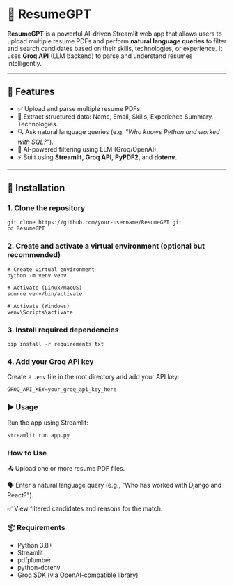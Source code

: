 # 📄 ResumeGPT

**ResumeGPT** is a powerful AI-driven Streamlit web app that allows users to upload multiple resume PDFs and perform **natural language queries** to filter and search candidates based on their skills, technologies, or experience. It uses **Groq API** (LLM backend) to parse and understand resumes intelligently.

---

## 🚀 Features

- ✅ Upload and parse multiple resume PDFs.
- 🧠 Extract structured data: Name, Email, Skills, Experience Summary, Technologies.
- 🔍 Ask natural language queries (e.g. _"Who knows Python and worked with SQL?"_).
- 🤖 AI-powered filtering using LLM (Groq/OpenAI).
- ⚡ Built using **Streamlit**, **Groq API**, **PyPDF2**, and **dotenv**.

---

## 🔧 Installation

### 1. Clone the repository

```
git clone https://github.com/your-username/ResumeGPT.git
cd ResumeGPT
```
### 2. Create and activate a virtual environment (optional but recommended)

```
# Create virtual environment
python -m venv venv

# Activate (Linux/macOS)
source venv/bin/activate

# Activate (Windows)
venv\Scripts\activate
```

### 3. Install required dependencies

```
pip install -r requirements.txt
```

### 4. Add your Groq API key

Create a `.env` file in the root directory and add your API key:
```
GROQ_API_KEY=your_groq_api_key_here
```

### ▶️ Usage

Run the app using Streamlit:

```
streamlit run app.py
```

### How to Use
📤 Upload one or more resume PDF files.

🗣️ Enter a natural language query (e.g., "Who has worked with Django and React?").

✅ View filtered candidates and reasons for the match.

### 📦 Requirements
- Python 3.8+
- Streamlit
- pdfplumber
- python-dotenv
- Groq SDK (via OpenAI-compatible library)
